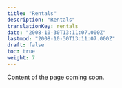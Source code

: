 ```yaml
---
title: "Rentals"
description: "Rentals"
translationKey: rentals
date: "2008-10-30T13:11:07.000Z"
lastmod: "2008-10-30T13:11:07.000Z"
draft: false
toc: true
weight: 7
---
```


Content of the page coming soon.

